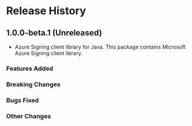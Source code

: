# Release History

## 1.0.0-beta.1 (Unreleased)

- Azure Signing client library for Java. This package contains Microsoft Azure Signing client library.

### Features Added

### Breaking Changes

### Bugs Fixed

### Other Changes
